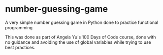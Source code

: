 # number-guessing-game

A very simple number guessing game in Python done to practice functional programming

This was done as part of Angela Yu's 100 Days of Code course, done with no guidance and avoiding the use of global variables while trying to use best practices.

